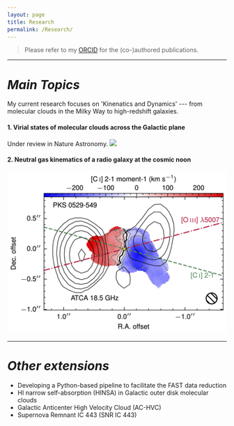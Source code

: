 ```yaml
---
layout: page
title: Research 
permalink: /Research/
---
```


> Please refer to my [ORCID](https://orcid.org/0000-0002-2231-8381) for the (co-)authored publications.

---

# *Main Topics*

My current research focuses on 'Kinenatics and Dynamics' --- from molecular
clouds in the Milky Way to high-redshift galaxies.

#### 1. Virial states of molecular clouds across the Galactic plane

Under review in Nature Astronomy.
<img   src="/fig/research/GMPMC/sample_distribution.png"   width="300" height="auto"/>

#### 2. Neutral gas kinematics of a radio galaxy at the cosmic noon

<img   src="/fig/research/PKS_0529-549/CImom1_ALMAposter.jpg"   width="600" height="auto"/>

---

# *Other extensions*

* Developing a Python-based pipeline to facilitate the FAST data reduction 
* HI narrow self-absorption (HINSA) in Galactic outer disk molecular clouds 
* Galactic Anticenter High Velocity Cloud (AC-HVC)
* Supernova Remnant IC 443 (SNR IC 443) 
